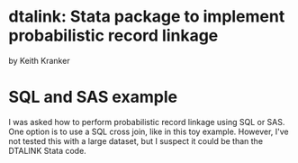 # dtalink: Stata package to implement probabilistic record linkage

by Keith Kranker

# SQL and SAS example

I was asked how to perform probabilistic record linkage using SQL or SAS.
One option is to use a SQL cross join, like in this toy example.
However, I've not tested this with a large dataset, but I suspect it
could be  than the DTALINK Stata code.
